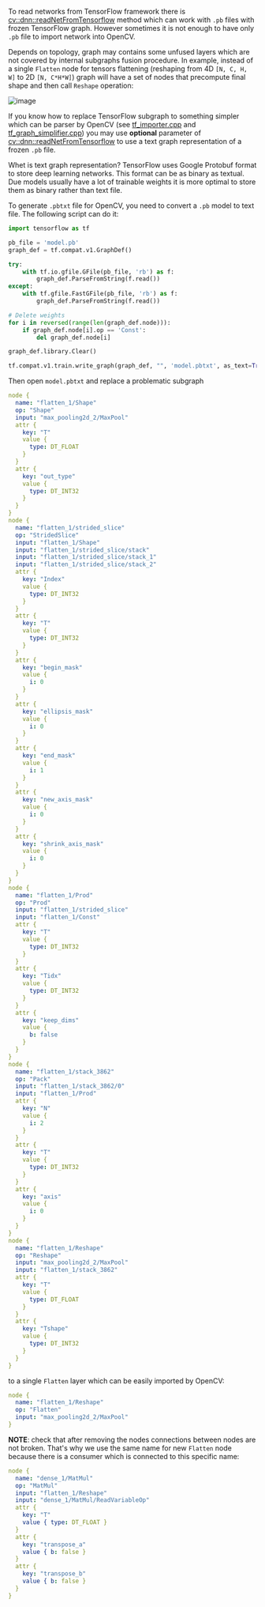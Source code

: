 To read networks from TensorFlow framework there is [cv::dnn::readNetFromTensorflow](https://docs.opencv.org/master/d6/d0f/group__dnn.html#gad820b280978d06773234ba6841e77e8d) method which can work with `.pb` files with frozen TensorFlow graph. However sometimes it is not enough to have only `.pb` file to import network into OpenCV.

Depends on topology, graph may contains some unfused layers which are not covered by internal subgraphs fusion procedure. In example, instead of a single `Flatten` node for tensors flattening (reshaping from 4D `[N, C, H, W]` to 2D `[N, C*H*W]`) graph will have a set of nodes that precompute final shape and then call `Reshape` operation:

![image](https://user-images.githubusercontent.com/25801568/74974976-3fe30b00-5437-11ea-8512-dc9d66c497ea.png)

If you know how to replace TensorFlow subgraph to something simpler which can be parser by OpenCV (see [tf_importer.cpp](https://github.com/opencv/opencv/blob/master/modules/dnn/src/tensorflow/tf_importer.cpp) and [tf_graph_simplifier.cpp](https://github.com/opencv/opencv/blob/master/modules/dnn/src/tensorflow/tf_graph_simplifier.cpp)) you may use **optional** parameter of [cv::dnn::readNetFromTensorflow](https://docs.opencv.org/master/d6/d0f/group__dnn.html#gad820b280978d06773234ba6841e77e8d) to use a text graph representation of a frozen `.pb` file.

Whet is text graph representation? TensorFlow uses Google Protobuf format to store deep learning networks. This format can be as binary as textual. Due models usually have a lot of trainable weights it is more optimal to store them as binary rather than text file.

To generate `.pbtxt` file for OpenCV, you need to convert a `.pb` model to text file. The following script can do it:

```python
import tensorflow as tf

pb_file = 'model.pb'
graph_def = tf.compat.v1.GraphDef()

try:
    with tf.io.gfile.GFile(pb_file, 'rb') as f:
        graph_def.ParseFromString(f.read())
except:
    with tf.gfile.FastGFile(pb_file, 'rb') as f:
        graph_def.ParseFromString(f.read())

# Delete weights
for i in reversed(range(len(graph_def.node))):
    if graph_def.node[i].op == 'Const':
        del graph_def.node[i]

graph_def.library.Clear()

tf.compat.v1.train.write_graph(graph_def, "", 'model.pbtxt', as_text=True)
```

Then open `model.pbtxt` and replace a problematic subgraph
```yaml
node {
  name: "flatten_1/Shape"
  op: "Shape"
  input: "max_pooling2d_2/MaxPool"
  attr {
    key: "T"
    value {
      type: DT_FLOAT
    }
  }
  attr {
    key: "out_type"
    value {
      type: DT_INT32
    }
  }
}
node {
  name: "flatten_1/strided_slice"
  op: "StridedSlice"
  input: "flatten_1/Shape"
  input: "flatten_1/strided_slice/stack"
  input: "flatten_1/strided_slice/stack_1"
  input: "flatten_1/strided_slice/stack_2"
  attr {
    key: "Index"
    value {
      type: DT_INT32
    }
  }
  attr {
    key: "T"
    value {
      type: DT_INT32
    }
  }
  attr {
    key: "begin_mask"
    value {
      i: 0
    }
  }
  attr {
    key: "ellipsis_mask"
    value {
      i: 0
    }
  }
  attr {
    key: "end_mask"
    value {
      i: 1
    }
  }
  attr {
    key: "new_axis_mask"
    value {
      i: 0
    }
  }
  attr {
    key: "shrink_axis_mask"
    value {
      i: 0
    }
  }
}
node {
  name: "flatten_1/Prod"
  op: "Prod"
  input: "flatten_1/strided_slice"
  input: "flatten_1/Const"
  attr {
    key: "T"
    value {
      type: DT_INT32
    }
  }
  attr {
    key: "Tidx"
    value {
      type: DT_INT32
    }
  }
  attr {
    key: "keep_dims"
    value {
      b: false
    }
  }
}
node {
  name: "flatten_1/stack_3862"
  op: "Pack"
  input: "flatten_1/stack_3862/0"
  input: "flatten_1/Prod"
  attr {
    key: "N"
    value {
      i: 2
    }
  }
  attr {
    key: "T"
    value {
      type: DT_INT32
    }
  }
  attr {
    key: "axis"
    value {
      i: 0
    }
  }
}
node {
  name: "flatten_1/Reshape"
  op: "Reshape"
  input: "max_pooling2d_2/MaxPool"
  input: "flatten_1/stack_3862"
  attr {
    key: "T"
    value {
      type: DT_FLOAT
    }
  }
  attr {
    key: "Tshape"
    value {
      type: DT_INT32
    }
  }
}
```

to a single `Flatten` layer which can be easily imported by OpenCV:

```yaml
node {
  name: "flatten_1/Reshape"
  op: "Flatten"
  input: "max_pooling2d_2/MaxPool"
}
```

**NOTE**: check that after removing the nodes connections between nodes are not broken. That's why we use the same name for new `Flatten` node because there is a consumer which is connected to this specific name:
```yaml
node {
  name: "dense_1/MatMul"
  op: "MatMul"
  input: "flatten_1/Reshape"
  input: "dense_1/MatMul/ReadVariableOp"
  attr {
    key: "T"
    value { type: DT_FLOAT }
  }
  attr {
    key: "transpose_a"
    value { b: false }
  }
  attr {
    key: "transpose_b"
    value { b: false }
  }
}
```